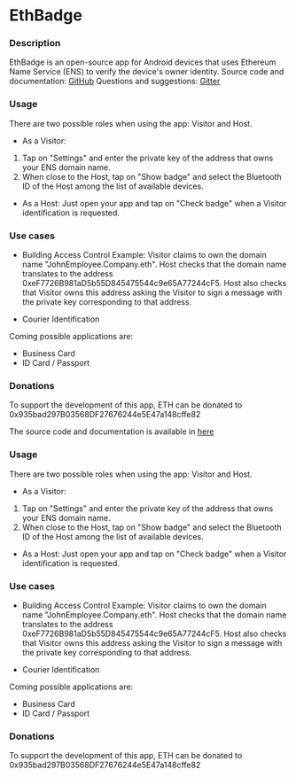 # EthBadge

### Description
EthBadge is an open-source app for Android devices that uses Ethereum Name Service (ENS) to verify the device's owner identity.
Source code and documentation: [GitHub](https://github.com/js0p/EthBadge)
Questions and suggestions: [Gitter](https://gitter.im/EthBadge/Lobby)


### Usage
There are two possible roles when using the app: Visitor and Host.

* As a Visitor:
1) Tap on "Settings" and enter the private key of the address that owns your ENS domain name.
2) When close to the Host, tap on "Show badge" and select the Bluetooth ID of the Host among the list of available devices.

* As a Host:
Just open your app and tap on "Check badge" when a Visitor identification is requested.

### Use cases

- Building Access Control
Example: Visitor claims to own the domain name "JohnEmployee.Company.eth". Host checks that the domain name translates to the address 0xeF7726B981aD5b55D845475544c9e65A77244cF5. Host also checks that Visitor owns this address asking the Visitor to sign a message with the private key corresponding to that address.

- Courier Identification

Coming possible applications are:
- Business Card
- ID Card / Passport

### Donations
To support the development of this app, ETH can be donated to 0x935bad297B03568DF27676244e5E47a148cffe82


The source code and documentation is available in [here](https://github.com/js0p/EthBadge)


### Usage
There are two possible roles when using the app: Visitor and Host.

* As a Visitor:
1) Tap on "Settings" and enter the private key of the address that owns your ENS domain name.
2) When close to the Host, tap on "Show badge" and select the Bluetooth ID of the Host among the list of available devices.

* As a Host:
Just open your app and tap on "Check badge" when a Visitor identification is requested.

### Use cases

- Building Access Control
Example: Visitor claims to own the domain name "JohnEmployee.Company.eth". Host checks that the domain name translates to the address 0xeF7726B981aD5b55D845475544c9e65A77244cF5. Host also checks that Visitor owns this address asking the Visitor to sign a message with the private key corresponding to that address.

- Courier Identification

Coming possible applications are:
- Business Card
- ID Card / Passport

### Donations
To support the development of this app, ETH can be donated to 0x935bad297B03568DF27676244e5E47a148cffe82

